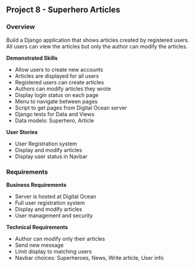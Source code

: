 ## Project 8 - Superhero Articles

### Overview

Build a Django application that shows articles created by registered
users. All users can view the articles but only the author can modify
the articles.


**Demonstrated Skills**

* Allow users to create new accounts
* Articles are displayed for all users
* Registered users can create articles
* Authors can modify articles they wrote
* Display login status on each page
* Menu to navigate between pages
* Script to get pages from Digital Ocean server
* Django tests for Data and Views
* Data models: Superhero, Article


**User Stories**

* User Registration system
* Display and modify articles
* Display user status in Navbar


### Requirements

**Business Requirements**

* Server is hosted at Digital Ocean
* Full user registration system
* Display and modify articles
* User management and security

**Technical Requirements**

* Author can modify only their articles
* Send new message
* Limit display to matching users
* Navbar choices: Superheroes, News, Write article, User info


